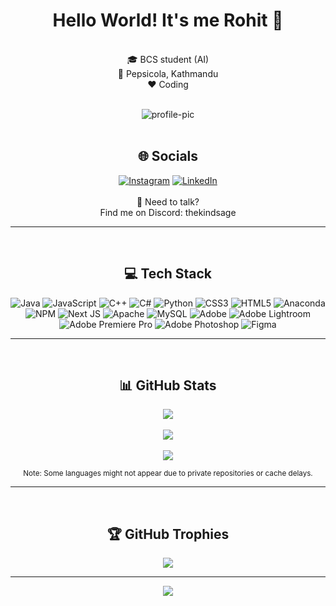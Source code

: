 <h1 align="center"> Hello World! It's me Rohit 👋 </h1>

<div align="center">
<br>
🎓 BCS student (AI)<br>
📍 Pepsicola, Kathmandu<br>
❤️ Coding<br><br>

<img src="https://github.com/user-attachments/assets/b5902115-a0d5-4542-9185-28083502888c" alt="profile-pic" /><br><br>

</div>

<h2 align="center"> 🌐 Socials </h2>
<div align="center">

[![Instagram](https://img.shields.io/badge/Instagram-%23E4405F.svg?logo=Instagram&logoColor=white)](https://instagram.com/the_kind_sage)
[![LinkedIn](https://img.shields.io/badge/LinkedIn-%230077B5.svg?logo=linkedin&logoColor=white)](https://linkedin.com/in/royal-rohit-chand) <br>
<br>
💬 Need to talk?<br>
Find me on Discord: thekindsage


</div>

---
<br>
<h2 align="center"> 💻 Tech Stack </h2>
<div align="center">

![Java](https://img.shields.io/badge/java-%23ED8B00.svg?style=for-the-badge&logo=openjdk&logoColor=white)
![JavaScript](https://img.shields.io/badge/javascript-%23323330.svg?style=for-the-badge&logo=javascript&logoColor=%23F7DF1E)
![C++](https://img.shields.io/badge/c++-%2300599C.svg?style=for-the-badge&logo=c%2B%2B&logoColor=white)
![C#](https://img.shields.io/badge/c%23-%23239120.svg?style=for-the-badge&logo=csharp&logoColor=white)
![Python](https://img.shields.io/badge/python-3670A0?style=for-the-badge&logo=python&logoColor=ffdd54)
![CSS3](https://img.shields.io/badge/css3-%231572B6.svg?style=for-the-badge&logo=css3&logoColor=white)
![HTML5](https://img.shields.io/badge/html5-%23E34F26.svg?style=for-the-badge&logo=html5&logoColor=white)
![Anaconda](https://img.shields.io/badge/Anaconda-%2344A833.svg?style=for-the-badge&logo=anaconda&logoColor=white)
![NPM](https://img.shields.io/badge/NPM-%23CB3837.svg?style=for-the-badge&logo=npm&logoColor=white)
![Next JS](https://img.shields.io/badge/Next-black?style=for-the-badge&logo=next.js&logoColor=white)
![Apache](https://img.shields.io/badge/apache-%23D42029.svg?style=for-the-badge&logo=apache&logoColor=white)
![MySQL](https://img.shields.io/badge/mysql-4479A1.svg?style=for-the-badge&logo=mysql&logoColor=white)
![Adobe](https://img.shields.io/badge/adobe-%23FF0000.svg?style=for-the-badge&logo=adobe&logoColor=white)
![Adobe Lightroom](https://img.shields.io/badge/Adobe%20Lightroom-31A8FF.svg?style=for-the-badge&logo=Adobe%20Lightroom&logoColor=white)
![Adobe Premiere Pro](https://img.shields.io/badge/Adobe%20Premiere%20Pro-9999FF.svg?style=for-the-badge&logo=Adobe%20Premiere%20Pro&logoColor=white)
![Adobe Photoshop](https://img.shields.io/badge/adobe%20photoshop-%2331A8FF.svg?style=for-the-badge&logo=adobe%20photoshop&logoColor=white)
![Figma](https://img.shields.io/badge/figma-%23F24E1E.svg?style=for-the-badge&logo=figma&logoColor=white)

</div>

---
<br>
<h2 align="center"> 📊 GitHub Stats </h2>
<div align="center">

![](https://github-readme-stats.vercel.app/api?username=The-Kind-Sage&theme=dark&hide_border=false&include_all_commits=true&count_private=true)<br/> <br>
![](https://nirzak-streak-stats.vercel.app/?user=The-Kind-Sage&theme=dark&hide_border=false)<br/> <br>
![](https://github-readme-stats.vercel.app/api/top-langs/?username=The-Kind-Sage&theme=dark&hide_border=false&include_all_commits=true&count_private=true&layout=compact)

<sub>Note: Some languages might not appear due to private repositories or cache delays.</sub>

</div>

---
<br>
<h2 align="center"> 🏆 GitHub Trophies </h2>
<div align="center">

![](https://github-profile-trophy.vercel.app/?username=The-Kind-Sage&theme=radical&no-frame=false&no-bg=true&margin-w=4)

</div>

---

<div align="center">

[![](https://visitcount.itsvg.in/api?id=The-Kind-Sage&icon=0&color=0)](https://visitcount.itsvg.in)

</div>
